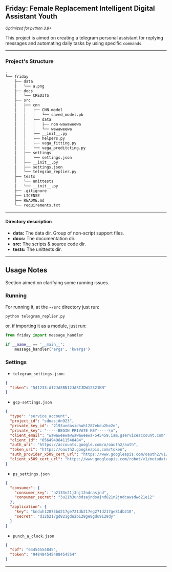 ## Friday: Female Replacement Intelligent Digital Assistant Youth

<small>_Optimized for python 3.8+_</small>

This project is aimed on creating a telegram personal assistant for replying
 messages and automating daily tasks by using specific ```commands```.

------------------------------

### Project's Structure

```bash
.
└── friday
    ├── data
    │   └── a.png
    ├── docs
    │   └── CREDITS
    ├── src
    │   ├── cnn
    │   │   ├── CNN.model
    │   │   │   └── saved_model.pb
    │   │   ├── data
    │   │   │   ├── non-wawaweewa
    │   │   │   └── wawaweewa
    │   │   ├── __init__.py
    │   │   ├── helpers.py
    │   │   ├── vega_fitting.py
    │   │   └── vega_preditcting.py
    │   ├── settings
    │   │   └── settings.json
    │   ├── __init__.py
    │   ├── settings.json
    │   └── telegram_replier.py
    ├── tests
    │   └── unittests
    │   └── __init__.py
    ├── .gitignore
    ├── LICENSE
    ├── README.md
    └── requirements.txt
```
----------------

#### Directory description

- __data:__ The data dir. Group of non-script support files.
- __docs:__ The documentation dir.
- __src:__ The scripts & source code dir.
- __tests:__ The unittests dir.

----------------

## Usage Notes

Section aimed on clarifying some running issues.

### Running

For running it, at the `~/src` directory just run:

```shell script
python telegram_replier.py
``` 

or, if importing it as a module, just run:
````python
from friday import message_handler

if __name__ == '__main__':
    message_handler('args', 'kwargs')
````

### Settings

- ``telegram_settings.json``:
````json
{
  "token": "541233:A12JASBN12JASIJDW12321KN"
}
````

- `gcp-settings.json`
````json
{
  "type": "service_account",
  "project_id": "sdnasjdn923",
  "private_key_id": "2193undasidhuh1287ebdu2he2e",
  "private_key": "-----BEGIN PRIVATE KEY-----\n",
  "client_email": "wawaweewa@wawaweewa-545459.iam.gserviceaccount.com",
  "client_id": "65649498411548484",
  "auth_uri": "https://accounts.google.com/o/oauth2/auth",
  "token_uri": "https://oauth2.googleapis.com/token",
  "auth_provider_x509_cert_url": "https://www.googleapis.com/oauth2/v1/certs",
  "client_x509_cert_url": "https://www.googleapis.com/robot/v1/metadata/x509/bruno-paes%40mooncake-304003.iam.gserviceaccount.com"
}
````

- `ps_settings.json`
````json
{
  "consumer": {
    "consumer_key": "n2133n21j3nj12ndnasjnd",
    "consumer_secret": "3u21h3unbdsajndsajnd821n2jndcawsdwd21e12"
  },
  "application": {
    "key": "knduh12873bd217ge721db217eg271d217ge81db218",
    "secret": "d12b217gd821gdu2b128ge8gdu9128dy"
  }
}
````

- `punch_a_clock.json`
````json
{
  "cpf": "64454554845",
  "token": "948484545488454554"
}
````

---------------
